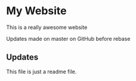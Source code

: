# My Website

This is a really awesome website

Updates made on master on GitHub before rebase

## Updates

This file is just a readme file.
